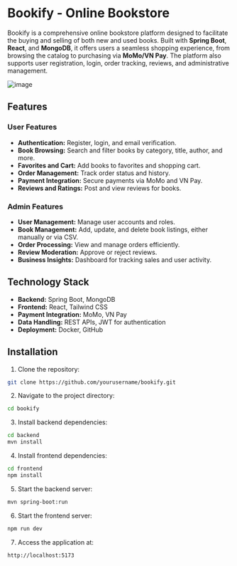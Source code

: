 # Bookify - Online Bookstore

Bookify is a comprehensive online bookstore platform designed to facilitate the buying and selling of both new and used books. Built with **Spring Boot**, **React**, and **MongoDB**, it offers users a seamless shopping experience, from browsing the catalog to purchasing via **MoMo/VN Pay**. The platform also supports user registration, login, order tracking, reviews, and administrative management.

![image](https://github.com/user-attachments/assets/bce49b2d-40e0-4279-a9a7-392b765d8a00)

## Features

### User Features
- **Authentication:** Register, login, and email verification.
- **Book Browsing:** Search and filter books by category, title, author, and more.
- **Favorites and Cart:** Add books to favorites and shopping cart.
- **Order Management:** Track order status and history.
- **Payment Integration:** Secure payments via MoMo and VN Pay.
- **Reviews and Ratings:** Post and view reviews for books.

### Admin Features
- **User Management:** Manage user accounts and roles.
- **Book Management:** Add, update, and delete book listings, either manually or via CSV.
- **Order Processing:** View and manage orders efficiently.
- **Review Moderation:** Approve or reject reviews.
- **Business Insights:** Dashboard for tracking sales and user activity.

## Technology Stack
- **Backend:** Spring Boot, MongoDB
- **Frontend:** React, Tailwind CSS
- **Payment Integration:** MoMo, VN Pay
- **Data Handling:** REST APIs, JWT for authentication
- **Deployment:** Docker, GitHub

## Installation
1. Clone the repository:
```bash
git clone https://github.com/yourusername/bookify.git
```
2. Navigate to the project directory:
```bash
cd bookify
```
3. Install backend dependencies:
```bash
cd backend
mvn install
```
4. Install frontend dependencies:
```bash
cd frontend
npm install
```
5. Start the backend server:
```bash
mvn spring-boot:run
```
6. Start the frontend server:
```bash
npm run dev
```
7. Access the application at:
```bash
http://localhost:5173
```
